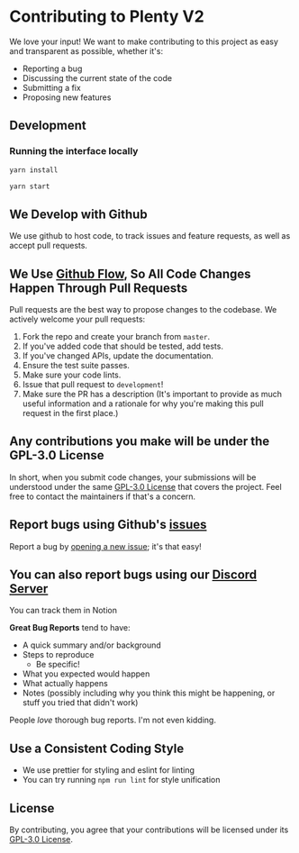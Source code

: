 # Contributing to Plenty V2
We love your input! We want to make contributing to this project as easy and transparent as possible, whether it's:

- Reporting a bug
- Discussing the current state of the code
- Submitting a fix
- Proposing new features

## Development

### Running the interface locally

```bash
yarn install
```
```bash
yarn start
```

## We Develop with Github
We use github to host code, to track issues and feature requests, as well as accept pull requests.

## We Use [Github Flow](https://docs.github.com/en/get-started/quickstart/contributing-to-projects), So All Code Changes Happen Through Pull Requests
Pull requests are the best way to propose changes to the codebase. We actively welcome your pull requests:

1. Fork the repo and create your branch from `master`.
2. If you've added code that should be tested, add tests.
3. If you've changed APIs, update the documentation.
4. Ensure the test suite passes.
5. Make sure your code lints.
6. Issue that pull request to `development`!
7. Make sure the PR has a description (It's important to provide as much useful information and a rationale for why you're making this pull request in the first place.)

## Any contributions you make will be under the GPL-3.0 License
In short, when you submit code changes, your submissions will be understood under the same [GPL-3.0 License](./LICENSE) that covers the project. Feel free to contact the maintainers if that's a concern.

## Report bugs using Github's [issues](https://github.com/Plenty-DeFi/plenty-v2/issues)
Report a bug by [opening a new issue](https://github.com/Plenty-DeFi/plenty-v2/issues/new); it's that easy!

## You can also report bugs using our [Discord Server](https://discord.gg/H4Xrv2uYrS)
You can track them in Notion

**Great Bug Reports** tend to have:

- A quick summary and/or background
- Steps to reproduce
    - Be specific!
- What you expected would happen
- What actually happens
- Notes (possibly including why you think this might be happening, or stuff you tried that didn't work)

People *love* thorough bug reports. I'm not even kidding.

## Use a Consistent Coding Style
* We use prettier for styling and eslint for linting
* You can try running `npm run lint` for style unification

## License
By contributing, you agree that your contributions will be licensed under its [GPL-3.0 License](./LICENSE).